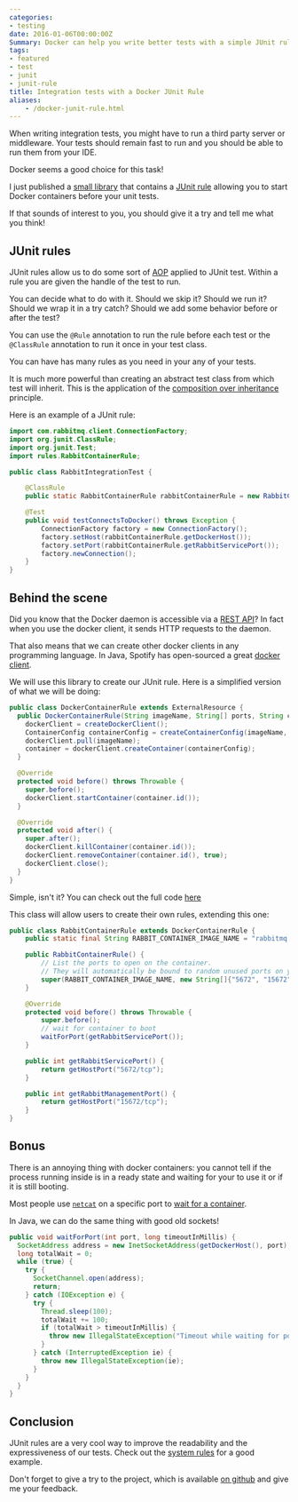 ```yaml
---
categories:
- testing
date: 2016-01-06T00:00:00Z
Summary: Docker can help you write better tests with a simple JUnit rule
tags:
- featured
- test
- junit
- junit-rule
title: Integration tests with a Docker JUnit Rule
aliases:
    - /docker-junit-rule.html
---
```


When writing integration tests, you might have to run a third party server
or middleware.
Your tests should remain fast to run and you should be able to run them
from your IDE.

Docker seems a good choice for this task!

I just published a [small library](https://github.com/geowarin/docker-junit-rule) that contains a [JUnit rule](https://github.com/junit-team/junit/wiki/Rules) allowing you
to start Docker containers before your unit tests.

If that sounds of interest to you, you should give it a try and tell me what
you think!

## JUnit rules

JUnit rules allow us to do some sort of [AOP](https://en.wikipedia.org/wiki/Aspect-oriented_programming) applied to JUnit test.
Within a rule you are given the handle of the test to run.

You can decide what to do with it. Should we skip it? Should we run it?
Should we wrap it in a try catch? Should we add some behavior before or after
the test?

You can use the `@Rule` annotation to run the rule before each test or the
`@ClassRule` annotation to run it once in your test class.

You can have has many rules as you need in your any of your tests.

It is much more powerful than creating an abstract test class from which
test will inherit.
This is the application of the [composition over inheritance](https://en.wikipedia.org/wiki/Composition_over_inheritance) principle.

Here is an example of a JUnit rule:

```java
import com.rabbitmq.client.ConnectionFactory;
import org.junit.ClassRule;
import org.junit.Test;
import rules.RabbitContainerRule;

public class RabbitIntegrationTest {

    @ClassRule
    public static RabbitContainerRule rabbitContainerRule = new RabbitContainerRule();

    @Test
    public void testConnectsToDocker() throws Exception {
        ConnectionFactory factory = new ConnectionFactory();
        factory.setHost(rabbitContainerRule.getDockerHost());
        factory.setPort(rabbitContainerRule.getRabbitServicePort());
        factory.newConnection();
    }
}
```

## Behind the scene

Did you know that the Docker daemon is accessible via a [REST API](https://docs.docker.com/engine/reference/api/docker_remote_api/)?
In fact when you use the docker client, it sends HTTP requests to
the daemon.

That also means that we can create other docker clients in any programming language.
In Java, Spotify has open-sourced a great [docker client](https://github.com/spotify/docker-client).

We will use this library to create our JUnit rule.
Here is a simplified version of what we will be doing:

```java
public class DockerContainerRule extends ExternalResource {
  public DockerContainerRule(String imageName, String[] ports, String cmd) {
    dockerClient = createDockerClient();
    ContainerConfig containerConfig = createContainerConfig(imageName, ports, cmd);
    dockerClient.pull(imageName);
    container = dockerClient.createContainer(containerConfig);
  }

  @Override
  protected void before() throws Throwable {
    super.before();
    dockerClient.startContainer(container.id());
  }

  @Override
  protected void after() {
    super.after();
    dockerClient.killContainer(container.id());
    dockerClient.removeContainer(container.id(), true);
    dockerClient.close();
  }
}
```

Simple, isn't it?
You can check out the full code [here](https://github.com/geowarin/docker-junit-rule/blob/master/src/main/java/com/github/geowarin/junit/DockerContainerRule.java)

This class will allow users to create their own rules, extending this one:

```java
public class RabbitContainerRule extends DockerContainerRule {
    public static final String RABBIT_CONTAINER_IMAGE_NAME = "rabbitmq:management";

    public RabbitContainerRule() {
        // List the ports to open on the container.
        // They will automatically be bound to random unused ports on your host
        super(RABBIT_CONTAINER_IMAGE_NAME, new String[]{"5672", "15672"});
    }

    @Override
    protected void before() throws Throwable {
        super.before();
        // wait for container to boot
        waitForPort(getRabbitServicePort());
    }

    public int getRabbitServicePort() {
        return getHostPort("5672/tcp");
    }

    public int getRabbitManagementPort() {
        return getHostPort("15672/tcp");
    }
}
```

## Bonus

There is an annoying thing with docker containers: you cannot tell if the
process running inside is in a ready state and waiting for your to use
it or if it is still booting.

Most people use [`netcat`](https://en.wikipedia.org/wiki/Netcat) on a specific
port to [wait for a container](https://github.com/aanand/docker-wait).

In Java, we can do the same thing with good old sockets!

```java
public void waitForPort(int port, long timeoutInMillis) {
  SocketAddress address = new InetSocketAddress(getDockerHost(), port);
  long totalWait = 0;
  while (true) {
    try {
      SocketChannel.open(address);
      return;
    } catch (IOException e) {
      try {
        Thread.sleep(100);
        totalWait += 100;
        if (totalWait > timeoutInMillis) {
          throw new IllegalStateException("Timeout while waiting for port " + port);
        }
      } catch (InterruptedException ie) {
        throw new IllegalStateException(ie);
      }
    }
  }
}
```

## Conclusion

JUnit rules are a very cool way to improve the readability and the expressiveness of our tests.
Check out the [system rules](http://stefanbirkner.github.io/system-rules/) for
a good example.

Don't forget to give a try to the project, which is available [on github](https://github.com/geowarin/docker-junit-rule) and give me your feedback.
